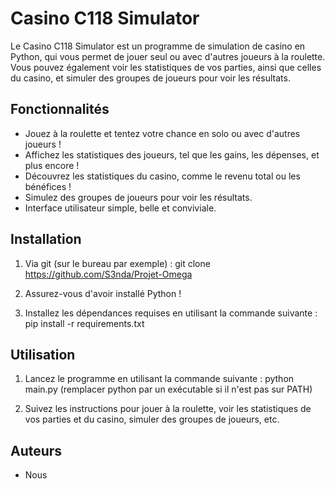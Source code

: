 # Casino C118 Simulator

Le Casino C118 Simulator est un programme de simulation de casino en Python, qui vous permet de jouer seul ou avec d'autres joueurs à la roulette. Vous pouvez également voir les statistiques de vos parties, ainsi que celles du casino, et simuler des groupes de joueurs pour voir les résultats.

## Fonctionnalités

- Jouez à la roulette et tentez votre chance en solo ou avec d'autres joueurs !
- Affichez les statistiques des joueurs, tel que les gains, les dépenses, et plus encore !
- Découvrez les statistiques du casino, comme le revenu total ou les bénéfices !
- Simulez des groupes de joueurs pour voir les résultats.
- Interface utilisateur simple, belle et conviviale.

## Installation

1. Via git (sur le bureau par exemple) : 
git clone https://github.com/S3nda/Projet-Omega

2. Assurez-vous d'avoir installé Python !

3. Installez les dépendances requises en utilisant la commande suivante :
pip install -r requirements.txt

## Utilisation

1. Lancez le programme en utilisant la commande suivante :
python main.py (remplacer python par un exécutable si il n'est pas sur PATH)


2. Suivez les instructions pour jouer à la roulette, voir les statistiques de vos parties et du casino, simuler des groupes de joueurs, etc.

## Auteurs

- Nous

